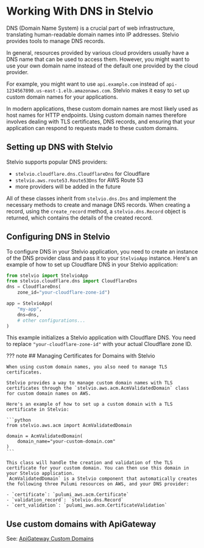 # Working With DNS in Stelvio

DNS (Domain Name System) is a crucial part of web infrastructure, translating human-readable domain names into IP addresses. Stelvio provides tools to manage DNS records.

In general, resources provided by various cloud providers usually have a DNS name that can be used to access them. However, you might want to use your own domain name instead of the default one provided by the cloud provider.

For example, you might want to use `api.example.com` instead of `api-1234567890.us-east-1.elb.amazonaws.com`. Stelvio makes it easy to set up custom domain names for your applications.

In modern applications, these custom domain names are most likely used as host names for HTTP endpoints. Using custom domain names therefore involves dealing with TLS certificates, DNS records, and ensuring that your application can respond to requests made to these custom domains.


## Setting up DNS with Stelvio

Stelvio supports popular DNS providers:

- `stelvio.cloudflare.dns.CloudflareDns` for Cloudflare
- `stelvio.aws.route53.Route53Dns` for AWS Route 53
- more providers will be added in the future

All of these classes inherit from `stelvio.dns.Dns` and implement the necessary methods to create and manage DNS records. When creating a record, using the `create_record` method, a `stelvio.dns.Record` object is returned, which contains the details of the created record.

## Configuring DNS in Stelvio

To configure DNS in your Stelvio application, you need to create an instance of the DNS provider class and pass it to your `StelvioApp` instance.
Here's an example of how to set up Cloudflare DNS in your Stelvio application:

```python
from stelvio import StelvioApp
from stelvio.cloudflare.dns import CloudflareDns
dns = CloudflareDns(
    zone_id="your-cloudflare-zone-id")

app = StelvioApp(
    "my-app",
    dns=dns,
    # other configurations...
)
```

This example initializes a Stelvio application with Cloudflare DNS. You need to replace `"your-cloudflare-zone-id"` with your actual Cloudflare zone ID.

??? note
    ## Managing Certificates for Domains with Stelvio

    When using custom domain names, you also need to manage TLS certificates.

    Stelvio provides a way to manage custom domain names with TLS certificates through the `stelvio.aws.acm.AcmValidatedDomain` class for custom domain names on AWS.

    Here's an example of how to set up a custom domain with a TLS certificate in Stelvio:

    ```python
    from stelvio.aws.acm import AcmValidatedDomain

    domain = AcmValidatedDomain(
        domain_name="your-custom-domain.com"
    )
    ```

    This class will handle the creation and validation of the TLS certificate for your custom domain. You can then use this domain in your Stelvio application.
    `AcmValidatedDomain` is a Stelvio component that automatically creates the following three Pulumi resources on AWS, and your DNS provider:

    - `certificate`: `pulumi_aws.acm.Certificate`
    - `validation_record`: `stelvio.dns.Record`
    - `cert_validation`: `pulumi_aws.acm.CertificateValidation`


## Use custom domains with ApiGateway

See: [ApiGateway Custom Domains](/guides/api-gateway/#custom-domains)